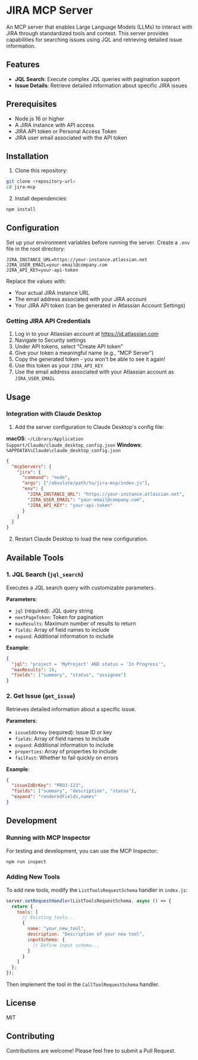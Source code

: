 # JIRA MCP Server

An MCP server that enables Large Language Models (LLMs) to interact with JIRA through standardized tools and context. This server provides capabilities for searching issues using JQL and retrieving detailed issue information.

## Features

- **JQL Search**: Execute complex JQL queries with pagination support
- **Issue Details**: Retrieve detailed information about specific JIRA issues

## Prerequisites

- Node.js 16 or higher
- A JIRA instance with API access
- JIRA API token or Personal Access Token
- JIRA user email associated with the API token

## Installation

1. Clone this repository:
```bash
git clone <repository-url>
cd jira-mcp
```

2. Install dependencies:
```bash
npm install
```

## Configuration

Set up your environment variables before running the server. Create a `.env` file in the root directory:

```env
JIRA_INSTANCE_URL=https://your-instance.atlassian.net
JIRA_USER_EMAIL=your-email@company.com
JIRA_API_KEY=your-api-token
```

Replace the values with:
- Your actual JIRA instance URL
- The email address associated with your JIRA account
- Your JIRA API token (can be generated in Atlassian Account Settings)

### Getting JIRA API Credentials

1. Log in to your Atlassian account at https://id.atlassian.com
2. Navigate to Security settings
3. Under API tokens, select "Create API token"
4. Give your token a meaningful name (e.g., "MCP Server")
5. Copy the generated token - you won't be able to see it again!
6. Use this token as your `JIRA_API_KEY`
7. Use the email address associated with your Atlassian account as `JIRA_USER_EMAIL`

## Usage

### Integration with Claude Desktop

1. Add the server configuration to Claude Desktop's config file:

**macOS**: `~/Library/Application Support/Claude/claude_desktop_config.json`
**Windows**: `%APPDATA%\Claude\claude_desktop_config.json`

```json
{
  "mcpServers": {
    "jira": {
      "command": "node",
      "args": ["/absolute/path/to/jira-mcp/index.js"],
      "env": {
        "JIRA_INSTANCE_URL": "https://your-instance.atlassian.net",
        "JIRA_USER_EMAIL": "your-email@company.com",
        "JIRA_API_KEY": "your-api-token"
      }
    }
  }
}
```

2. Restart Claude Desktop to load the new configuration.

## Available Tools

### 1. JQL Search (`jql_search`)

Executes a JQL search query with customizable parameters.

**Parameters**:
- `jql` (required): JQL query string
- `nextPageToken`: Token for pagination
- `maxResults`: Maximum number of results to return
- `fields`: Array of field names to include
- `expand`: Additional information to include

**Example**:
```json
{
  "jql": "project = 'MyProject' AND status = 'In Progress'",
  "maxResults": 10,
  "fields": ["summary", "status", "assignee"]
}
```

### 2. Get Issue (`get_issue`)

Retrieves detailed information about a specific issue.

**Parameters**:
- `issueIdOrKey` (required): Issue ID or key
- `fields`: Array of field names to include
- `expand`: Additional information to include
- `properties`: Array of properties to include
- `failFast`: Whether to fail quickly on errors

**Example**:
```json
{
  "issueIdOrKey": "PROJ-123",
  "fields": ["summary", "description", "status"],
  "expand": "renderedFields,names"
}
```


## Development

### Running with MCP Inspector

For testing and development, you can use the MCP Inspector:

```bash
npm run inspect
```

### Adding New Tools

To add new tools, modify the `ListToolsRequestSchema` handler in `index.js`:

```javascript
server.setRequestHandler(ListToolsRequestSchema, async () => {
  return {
    tools: [
      // Existing tools...
      {
        name: "your_new_tool",
        description: "Description of your new tool",
        inputSchema: {
          // Define input schema...
        }
      }
    ]
  };
});
```

Then implement the tool in the `CallToolRequestSchema` handler.

## License

MIT

## Contributing

Contributions are welcome! Please feel free to submit a Pull Request.
